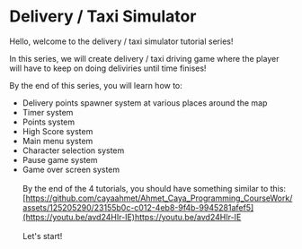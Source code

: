 # Delivery / Taxi Simulator

Hello, welcome to the delivery / taxi simulator tutorial series!

In this series, we will create delivery / taxi driving game where the player will have to keep on doing deliviries until time finises!

By the end of this series, you will learn how to:

- Delivery points spawner system at various places around the map
- Timer system
- Points system
- High Score system
- Main menu system
- Character selection system
- Pause game system
- Game over screen system
<br/><br/>
By the end of the 4 tutorials, you should have something similar to this:
[https://github.com/cayaahmet/Ahmet_Caya_Programming_CourseWork/assets/125205290/23155b0c-c012-4eb8-9f4b-9945281afef5](https://youtu.be/avd24HIr-IE)https://youtu.be/avd24HIr-IE
<br/><br/>
Let's start!
